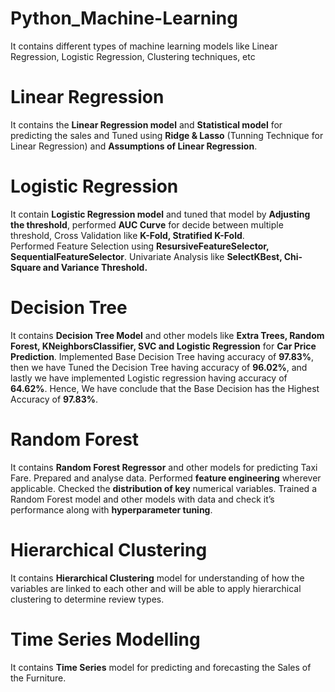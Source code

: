 # Python_Machine-Learning
It contains different types of machine learning models like Linear Regression, Logistic Regression, Clustering techniques, etc

# Linear Regression
It contains the **Linear Regression model** and **Statistical model** for predicting the sales and Tuned using **Ridge & Lasso** (Tunning Technique for Linear Regression) and **Assumptions of Linear Regression**.

# Logistic Regression
It contain **Logistic Regression model** and tuned that model by **Adjusting the threshold**, performed **AUC Curve** for decide between multiple threshold, Cross Validation like **K-Fold, Stratified K-Fold**. <br>
Performed Feature Selection using **ResursiveFeatureSelector, SequentialFeatureSelector**. Univariate Analysis like **SelectKBest, Chi-Square and Variance Threshold.**

# Decision Tree
It contains **Decision Tree Model** and other models like **Extra Trees, Random Forest, KNeighborsClassifier, SVC and Logistic Regression** for **Car Price Prediction**.
Implemented Base Decision Tree having accuracy of **97.83%**, then we have Tuned the Decision Tree having accuracy of **96.02%**, and lastly we have implemented Logistic regression having accuracy of **64.62%**. Hence, We have conclude that the Base Decision has the Highest Accuracy of **97.83%**.

# Random Forest
It contains **Random Forest Regressor** and other models for predicting Taxi Fare. Prepared and analyse data. Performed **feature engineering** wherever applicable. Checked the **distribution of key** numerical variables. Trained a Random Forest model and other models with data and check it’s performance along with **hyperparameter tuning**.

# Hierarchical Clustering
It contains **Hierarchical Clustering** model for understanding of how the variables are linked to each other and will be able to apply hierarchical clustering to determine review types.

# Time Series Modelling
It contains **Time Series** model for predicting and forecasting the Sales of the Furniture.
